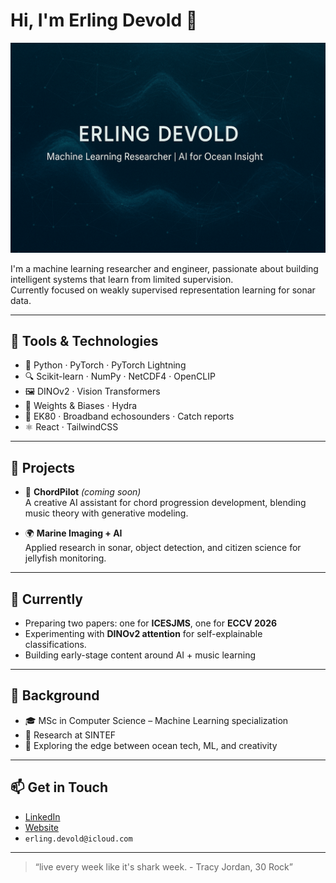# Hi, I'm Erling Devold 👋

![Banner](./assets/banner.png)


I'm a machine learning researcher and engineer, passionate about building intelligent systems that learn from limited supervision.  
Currently focused on weakly supervised representation learning for sonar data.

---

## 🔧 Tools & Technologies
- 🧠 Python · PyTorch · PyTorch Lightning
- 🔍 Scikit-learn · NumPy · NetCDF4 · OpenCLIP
- 🖼️ DINOv2 · Vision Transformers
- 🧪 Weights & Biases · Hydra
- 🌊 EK80 · Broadband echosounders · Catch reports
- ⚛️ React · TailwindCSS 

---

## 📌 Projects
- 🎹 **ChordPilot** *(coming soon)*  
  A creative AI assistant for chord progression development, blending music theory with generative modeling.

- 🌍 **Marine Imaging + AI**  
  Applied research in sonar, object detection, and citizen science for jellyfish monitoring.

---

## 🌱 Currently
- Preparing two papers: one for **ICESJMS**, one for **ECCV 2026**
- Experimenting with **DINOv2 attention** for self-explainable classifications.
- Building early-stage content around AI + music learning

---

## 🧭 Background
- 🎓 MSc in Computer Science – Machine Learning specialization
- 🔬 Research at SINTEF
- 🐚 Exploring the edge between ocean tech, ML, and creativity

---

## 📫 Get in Touch

- [LinkedIn](https://linkedin.com/in/erlingdevold)  
- [Website](https://erlingdevold.github.io)  
- `erling.devold@icloud.com`

---

> “live every week like it's shark week. - Tracy Jordan, 30 Rock”
